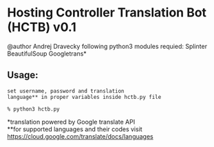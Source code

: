 # Hosting Controller Translation Bot (HCTB) v0.1
@author Andrej Dravecky
following python3 modules requied:
    Splinter
    BeautifulSoup
    Googletrans*

## Usage:
    set username, password and translation
    language** in proper variables inside hctb.py file

    % python3 hctb.py

*translation powered by Google translate API  
*\*for supported languages and their codes visit https://cloud.google.com/translate/docs/languages

